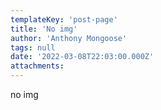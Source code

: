 ```yaml
---
templateKey: 'post-page'
title: 'No img'
author: 'Anthony Mongoose'
tags: null
date: '2022-03-08T22:03:00.000Z'
attachments:
---
```

<html><head></head><body><div dir="ltr">no img</div>
</body></html>